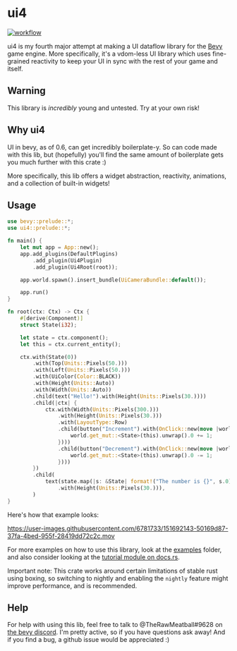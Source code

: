 # ui4

[![workflow](https://github.com/TheRawMeatball/ui4/actions/workflows/rust.yml/badge.svg)](https://github.com/TheRawMeatball/ui4/actions/workflows/rust.yml)

ui4 is my fourth major attempt at making a UI dataflow library for the [Bevy](https://github.com/bevyengine/bevy) game engine. More specifically, it's a vdom-less UI library which uses fine-grained reactivity to keep your UI in sync with the rest of your game and itself.

## Warning

This library is *incredibly* young and untested. Try at your own risk!

## Why ui4

UI in bevy, as of 0.6, can get incredibly boilerplate-y. So can code made with this lib, but (hopefully) you'll find the same amount of boilerplate gets you much further with this crate :)

More specifically, this lib offers a widget abstraction, reactivity, animations, and a collection of built-in widgets!

## Usage

```rust
use bevy::prelude::*;
use ui4::prelude::*;

fn main() {
    let mut app = App::new();
    app.add_plugins(DefaultPlugins)
        .add_plugin(Ui4Plugin)
        .add_plugin(Ui4Root(root));

    app.world.spawn().insert_bundle(UiCameraBundle::default());

    app.run()
}

fn root(ctx: Ctx) -> Ctx {
    #[derive(Component)]
    struct State(i32);

    let state = ctx.component();
    let this = ctx.current_entity();

    ctx.with(State(0))
        .with(Top(Units::Pixels(50.)))
        .with(Left(Units::Pixels(50.)))
        .with(UiColor(Color::BLACK))
        .with(Height(Units::Auto))
        .with(Width(Units::Auto))
        .child(text("Hello!").with(Height(Units::Pixels(30.))))
        .child(|ctx| {
            ctx.with(Width(Units::Pixels(300.)))
                .with(Height(Units::Pixels(30.)))
                .with(LayoutType::Row)
                .child(button("Increment").with(OnClick::new(move |world| {
                    world.get_mut::<State>(this).unwrap().0 += 1;
                })))
                .child(button("Decrement").with(OnClick::new(move |world| {
                    world.get_mut::<State>(this).unwrap().0 -= 1;
                })))
        })
        .child(
            text(state.map(|s: &State| format!("The number is {}", s.0)))
                .with(Height(Units::Pixels(30.))),
        )
}
```

Here's how that example looks:

https://user-images.githubusercontent.com/6781733/151692143-50169d87-37fa-4bed-955f-28419dd72c2c.mov

For more examples on how to use this library, look at the [examples](examples) folder, and also consider looking at the [tutorial module on docs.rs](https://docs.rs/ui4/latest/ui4/tutorial/index.html).

Important note: This crate works around certain limitations of stable rust using boxing, so switching to nightly and enabling the `nightly` feature might improve performance, and is recommended.

## Help

For help with using this lib, feel free to talk to @TheRawMeatball#9628 on [the bevy discord](https://discord.gg/bevy). I'm pretty active, so if you have questions ask away! And if you find a bug, a github issue would be appreciated :)





